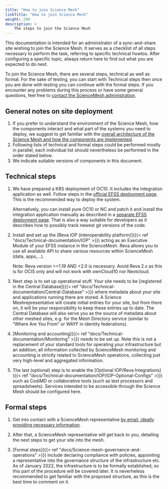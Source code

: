 ```yaml
---
title: "How to join Science Mesh"
linkTitle: "How to join Science Mesh"
weight: 200
description: >
    The steps to join the Science Mesh
---
```


This documentation is intended for an administrator of a sync-and-share site wishing to join the Science Mesh. It serves as a checklist of all steps necessary to perform the task, referring to specific technical howtos. After configuring a specific topic, always return here to find out what you are expected to do next.

To join the Science Mesh, there are several steps, technical as well as formal. For the sake of testing, you can start with Technical steps then once you are done with testing you can continue with the formal steps. If you encounter any problems during this process or have some general questions, feel free to [contact the ScienceMesh administration](../support/). 

## General notes on site deployment
1. If you prefer to understand the environment of the Science Mesh, how the components interact and what part of the systems you need to deploy, we suggest to get familiar with the [overall architecture of the Science Mesh and how the components are implemented](../architecture/).
1. Following lists of technical and formal steps could be performed mostly in parallel, each individual list should nevertheless be performed in the order stated below.
1. We indicate suitable versions of components in this document.

## Technical steps

1. We have prepared a K8S deployment of OC10. It includes the integration application as well. Follow steps in the [official EFSS deployment page](../technical-documentation/efss-deployment). This is the recommended way to deploy the system.

   Alternatively, you can install pure OC10 or NC and patch it and install the integration application manually as described in a [separate EFSS deployment page](../technical-documentation/efss-deployment/manual-efss-installation). That is also a way suitable for developers as it describes how to possibly track newest git versions of the code.

1. Install and set up the [Reva IOP (interoperability platform)]({{< ref "docs/Technical-documentation/IOP" >}}) acting as an Executive Module of your EFSS instance in the ScienceMesh. Reva allows you to use all available API to share various resources within ScienceMesh (data, apps,...).
   
   Note: Reva version >=1.19 AND <2.0 is necessary. Avoid Reva 2.x as this is for OCIS only and will not work with ownCloud10 nor Nextcloud.

1. Next step is to set up operational stuff. Your site needs to be [registered in the Central Database]({{< ref "docs/Technical-documentation/Central-Database" >}}) where metadata about your site and applications running there are stored. A Science Meshrepresentative will create initial entries for your site, but from there on, it will be your responsibility to keep these entries up to date. The Central Database will also serve you as the source of metadata about other meshed sites, e.g. for the Mesh Directory service (similar to “Where Are You From” or WAYF in identity federations). 

1. [Monitoring and accounting]({{< ref "docs/Technical-documentation/Monitoring" >}}) needs to be set up. Note this is not a replacement of your standard tools for operating your infrastructure but an addition; all information collected by ScienceMesh monitoring and accounting is strictly related to ScienceMesh operations, collecting just very high-level and aggregated information.

1. The last (optional) step is to enable the [Optional IOP/Reva Integrations]({{< ref "docs/Technical-documentation/IOP/IOP-Optional-Configs" >}}) such as CodiMD or collaborative tools (such as text processors and spreadsheets). Services intended to be accessible through the Science Mesh should be configured here.


## Formal steps

1. Get into contact with a ScienceMesh representative [by email, ideally providing necessary information](../science-mesh-governance-and-operations/firstcontactinfo/).

1. After that, a ScienceMesh representative will get back to you, detailing the next steps to get your site into the mesh.

1. [Formal steps]({{< ref "docs/Science-mesh-governance-and-operations" >}}) include declaring compliance with policies, appointing a representative into the governance structure of the infrastructure etc. As of January 2022, the infrastructure is to be formally established, so this part of the procedure will be covered later. It is neverheless recommended to get familiar with the proposed structure, as this is the best time to comment on it.


<!--
FIXME: I have asked Kuba and Pedro for an email addres helpdesk@sciencemesh.io
-->

<!--
From the Site Admission Procedure

Technical requirements
1. Each service must offer a way to be testable and verifiable from the outside by the
Operational Team to support automated testing.
1. The service MUST offer the required endpoints to perform these tests.
2. An account MUST be created in order to facilitate these tests.
3. These endpoints MUST be protected by some kind of authorisation mechanism.
4. It is only necessary to open these endpoints to the Operational Team; the Operational
Team will inform the site administrators in advance what IPs these tests will come from.
2. The service MUST support the Up-Test: This test will probe the service to see if it is up and
running, i.e. whether it can respond to a simple query on its endpoint.
3. An endpoint to collect accounting metrics MUST be provided.
1. This endpoint MUST be protected by some kind of authorisation mechanism.
2. It is only necessary to open this endpoint to the Operational Team; the Operational Team
will inform the site administrators in advance from what IPs the accounting metrics will
be collected.

Site admission procedure
The following steps need to be undertaken to join the Science Mesh:
1. A representative of the applicant Site signs the Science Mesh Policy Declaration and
presents it to the Operational Team together with the necessary contact information.
2. The applicant Site MUST make sure that it conforms with the requirements in section
“Requirements for Sites joining the Science Mesh”.
3. The Operational Team verifies that the applicant conforms with the requirements in section
“Requirements for Sites joining the Science Mesh”. If the applicant does not conform with
the requirements, the Operational Team MUST describe reasons and SHOULD give a
recommendation how to remedy.
4. The Operational Team informs the Science Mesh Steering Group about a new Site.
45. The Operational Team performs registration of the applicant Site to the Science Mesh. This
includes registration in the Central Database and making sure that accounting metrics are
collected and the Site monitoring tests are running.
-->

<!--

For the CS3 workshop, the governance boards and the OT will not be in place.
Therefore let us just focus on the technical part and leave the paperwork for
later on. We want sites to join the Science Mesh and not be deterred bij a mountain of bureaucracy.

-->


<!--
1. Read the technical and legal documentation which can be found here (FIXME).
1. Get into contact with the Science Mesh administration by using this online form (FIXME).
1. After reviewing your request, an administrator will get back to you, detailing the next steps; these include:
    - Getting remaining details about your site, especially technical ones like your IOP address for health monitoring
    - Performing initial compatibility and quality tests
    - FIXME...
1. Once all prerequisites have been met, you need to agree to and sign our OLAs/SLAs (FIXME).
1. Your site is added to our central database, effectively integrating it into the Science Mesh.
    - This includes appearing on all Science Mesh dashboards and being actively monitored for proper health.
1. In order to maintain your site's information, you will need to create an administrative account for our central database and request proper accesss rights.
    - More information will be provided by an administrator after your site has joined the Science Mesh.

-->

<!--

This stuff should go to FIXME1 I think.

### Checklists (FIXME)
Below you'll find some quick checklists to help you get your site ready for joining the Science Mesh.

#### General requirements (FIXME)
- Have this...
- And that...
- Legal stuff...
- FIXME...

#### Basic technical requirements
- Supported EFSS systems: _ownCloud 10/OCIS_, _Nextcloud_ (Version?), _Seafile_ (Version?)
- IOP (Reva) installed, configured and running next to your EFSS system
- EFSS and IOP must be accessible from the outside (see here (FIXME))
- FIXME...

#### Before joining the Science Mesh
- Read this (FIXME) introductory document that details the technical requirements to join the Science Mesh
- Install the IOP (Reva) as explained here (FIXME)
- Configure the IOP and connect it to your EFSS as explained here (FIXME)
- Run some self-tests as explained here (FIXME)
- FIXME...
-->
